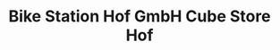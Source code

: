 ---
title: "Bike Station Hof GmbH Cube Store Hof"
url: /hof/bike-station-hof-gmbh-cube-store-hof/
shop: Fahrrad
---